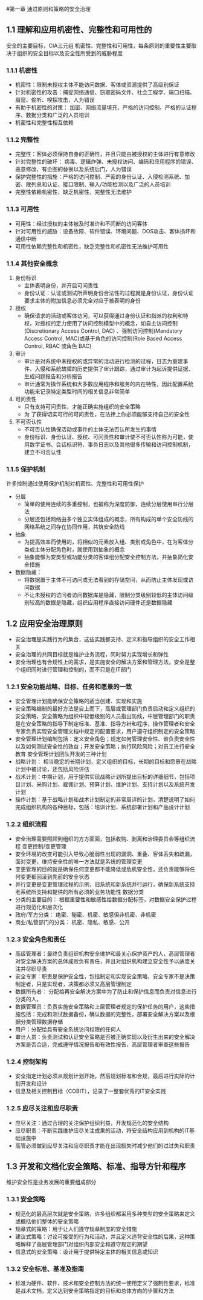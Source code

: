 #第一章  通过原则和策略的安全治理

## 1.1 理解和应用机密性、完整性和可用性的
安全的主要目标，CIA三元组 机密性、完整性和可用性，每条原则的重要性主要取决于组织的安全目标以及安全性所受到的威胁程度

### 1.1.1 机密性
* 机密性：限制未授权主体不能访问数据、客体或资源提供了高级别保证
* 针对机密性的攻击：捕捉网络通信、窃取密码文件、社会工程学、端口扫描、肩窥、偷听、嗅探攻击，人为错误
* 有助于机密性的对策： 加密、网络流量填充、严格的访问控制、严格的认证程序、数据分类和广泛的人员培训
* 机密性和完整性相互依赖

### 1.1.2 完整性
* 完整性：客体必须保持自身的正确性，并且只能由被授权的主体进行有意修改
* 针对完整性的破坏： 病毒、逻辑炸弹、未授权访问、编码和应用程序的错误、恶意修改、有企图的替换以及系统后门，人为错误
* 保护完整性的措施：严格的访问控制、严密的身份认证、入侵检测系统、加密、散列总和认证、接口限制、输入/功能检测以及广泛的人员培训
* 完整性依赖机密性，缺乏机密性，完整性无法维护

### 1.1.3 可用性
* 可用性：经过授权的主体被及时准许和不间断的访问客体
* 针对可用性的威胁：设备故障、软件错误、环境问题、DOS攻击、客体损坏和通信中断
* 可用性依赖完整性和机密性，缺乏完整性和机密性无法维护可用性

### 1.1.4 其他安全概念
1. 身份标识
	* 主体表明身份，并开启可问责性
	* 身份认证：认证或测试所声明身份合法性的过程就是身份认证，身份认证要求主体的附加信息必须完全对应于被表明的身份
2. 授权
	* 确保请求的活动或客体访问，可以获得通过身份认证和指派的权利和特权，对授权的定力使用了访问控制模型中的概念，如自主访问控制(Discretionary Access Control, DAC) 、强制访问控制(Mandatory Access Control, MAC)或基于角色的访问控制(Role Based Access Control, RBAC 或角色 BAC)
3. 审计
	* 审计是对系统中未授权的或异常的活动进行检测的过程，日志为重建事件、入侵和系统故障的历史提供了审计跟踪，通过审计为起诉提供证据、生成问题报告和分析报告
	* 审计通常为操作系统和大多数应用程序和服务的内在特性，因此配置系统功能来记录特定类型时间的相关信息非常简单
4. 可问责性
	* 只有支持可问责性，才能正确实施组织的安全策略
	* 为	了获得切实可行的可问责性，在法律上你必须能够支持自己的安全性
5. 不可否认性
	* 不可否认性确保活动或事件的主体无法否认所发生的事情
	* 身份标识、身份认证、授权、可问责性和审计使不可否认性称为可能，使用数字证书、会话标识符、事务日志以及其他很多传输和访问控制机制，建立不可否认性

### 1.1.5 保护机制
许多控制通过使用保护机制对机密性、完整性和可用性保护

* 分层
	* 简单的使用连续的多重控制，也被称为深度防御，连续分层使用串行分层法
	* 分层还包括网络由多个独立实体组成的概念，所有构成的单个安全防线的网络系统之间存在协同作用，共筑安全防线
* 抽象
	* 为提高效率而使用的，将相似的元素放入组、类别或角色中，在为客体分类或主体分配角色时，就使用到抽象的概念
	* 抽象能够为安类型或功能分类的客体组分配安全控制方法，并抽象简化安全措施
* 数据隐藏：
	* 将数据置于主体不可访问或无法看到的存储空间，从而防止主体发现或访问数据
	* 不让未授权的访问者访问数据库是隐藏，限制分类级别较低的主体访问级别较高的数据是隐藏，组织应用程序直接访问硬件还是数据隐藏

## 1.2 应用安全治理原则
* 安全治理是实践行为的集合，这些实践都支持、定义和指导组织的安全工作相关
* 安全治理的共同目标就是维护业务流程，同时努力实现增长和弹性
* 安全治理也有合规性上的需求，是实施安全的解决方案和管理方法，安全是整个组织同时进行管理和控制的，而不只是在IT部门

### 1.2.1 安全功能战略、目标、任务和愿景的一致
* 安全管理计划能确保安全策略的适当创建、实现和实施
* 安全策略编制的最好方法是自上而下，高层或管理部门负责启动和定义组织的安全策略，安全策略为组织中较低级别的人员指出防线，中层管理部门的职责是在安全策略的指导下制定标准、基准、指导方针和程序，操作管理者和安全专家负责实现安全管理文档中规定的配置要求，用户遵守组织制定的安全策略
* 安全管理计划编制包括：定义安全角色；规定如何管理安全性、谁负责安全性 以及如何测试安全性的效益；开发安全策略；执行风险风险；对员工进行安全教育
安全管理计划团队开发的三种计划
* 战略计划： 相当稳定的长期计划，定义组织的目标，长期的目标和愿景在战略计划中被讨论，还包括风险评估
* 战术计划：中期计划，用于提供实现战略计划所提出目标的详细细节，包括项目计划、采购计划、雇佣计划、预算计划、维护计划、支持计划以及系统开发计划
* 操作计划：基于战略计划和战术计划制定的非常周详的计划，清楚说明了如何完成组织机构的各种目标，包括：培训计划、系统部署计划和产品设计计划

### 1.2.2 组织流程
* 安全治理需要照顾到组织的方方面面，包括收购、剥离和治理委员会等组织流程
变更控制/变更管理
* 安全环境的改变可能引入导致心脆弱性出现的漏洞、重叠、客体丢失和疏漏，面对变更，维持安全性的唯一方法就是系统的管理变更
* 变更管理的目的就是确保任何变更都不能降低或危机安全性，还负责能够将任何变更都回滚到先前的安全状态
* 并行变更是变更管理过程的示例，旧系统和新系统并行运行，确保新系统支持老系统所支持和提供的所有必须的业务功能性
数据分类
* 分类的主要目的： 根据重要性和敏感性给数据分配标签，对数据安全保护过程进行规范化和层次化
* 政府/军方分类： 绝密、秘密、机密、敏感但非机密、非机密
* 商业/私营部门的分类： 机密、隐私、敏感、公开

### 1.2.3 安全角色和责任
* 高级管理者：最终负责组织机构安全维护和最关心保护资产的人，高层管理者对安全解决方案的总体成败负有责任，并且对组织机构建立安全性予以适度关注并尽职尽责
* 安全专家：职责是保护安全性，包括制定和实现安全策略，安全专家不是决策制定者，只是实现者，决策都必须又高层管理制定
* 数据所有者： 分配给再安全解决方案中为了防止和保护信息而负责对信息进行分类的人，
* 数据管理员：负责实施安全策略和上层管理者规定的保护任务的用户，这些措施包括：完成和测试数据备份，确认数据的完整性，部署安全解决方案以及根据分类管理数据存储
* 用户：分配给具有安全系统访问权限的任何人
* 审计人员：负责测试和认证安全策略是否被正确实现以及衍生出来的安全解决方案是否合适，完成遵守情况报告和有效性报告，高层管理者审查这些报告

### 1.2.4 控制架构
* 安全指定计划必须从规划计划开始，然后规划标准和合规，最后进行实际的计划开发和设计
* 信息及相关控制目标（COBIT），记录了一整套优秀的IT安全实践

### 1.2.5 应尽关注和应尽职责
* 应尽关注：通过合理的关注保护组织利益，开发规范化的安全结构
* 应尽职责：不断实践维护应尽关注成果的活动，将安全结构应用到机构的IT基础设施中
* 高管必须做到应尽关注和应尽职责才能在出现损失时减少他们的过过失和职责

## 1.3 开发和文档化安全策略、标准、指导方针和程序
维护安全性是业务发展的重要组成部分

### 1.3.1 安全策略
* 规范化的最高层次就是安全策略，许多组织都采用多种类型的安全策略来定义或概括他们整体的安全策略
* 规章式的策略：用于让人们遵守规章制度的安全措施
* 建议式策略：讨论可接受的行为和活动，并且定义违背安全性的后果，这种策略解释了高层管理部门对组织内部安全和遵守规定的期望
* 信息式的安全策略：设计用于提供特定主体的相关信息或知识

### 1.3.2 安全标准、基准及指南
* 标准为硬件、软件、技术和安全控制方法的统一使用定义了强制性要求，标准是战术文档，定义达到安全策略指定的目标和总体方向的步骤和方法
